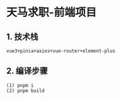# 天马求职-前端项目

## 1. 技术栈

    vue3+pinia+axios+vue-router+element-plus

## 2. 编译步骤

    (1) pnpm i
    (2) pnpm build
